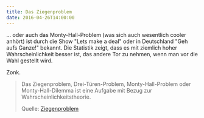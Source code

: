 ```yaml
---
title: Das Ziegenproblem
date: 2016-04-26T14:00:00
---
```


... oder auch das Monty-Hall-Problem (was sich auch wesentlich cooler
anhört) ist durch die Show "Lets make a deal" oder in Deutschland "Geh aufs
Ganze!" bekannt. Die Statistik zeigt, dass es mit ziemlich hoher
Wahrscheinlichkeit besser ist, das andere Tor zu nehmen, wenn man vor die
Wahl gestellt wird.

Zonk.

> Das Ziegenproblem, Drei-Türen-Problem, Monty-Hall-Problem oder
> Monty-Hall-Dilemma ist eine Aufgabe mit Bezug zur
> Wahrscheinlichkeitstheorie.
>
> Quelle: [Ziegenproblem](https://de.wikipedia.org/wiki/Ziegenproblem)